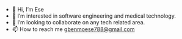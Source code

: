 - 👋 Hi, I’m Ese
- 👀 I’m interested in software engineering and medical technology.
- 💞️ I’m looking to collaborate on any tech related area.
- 📫 How to reach me gbenmoese788@gmail.com

<!---
Esseh12/Esseh12 is a ✨ special ✨ repository because its `README.md` (this file) appears on your GitHub profile.
You can click the Preview link to take a look at your changes.
--->
